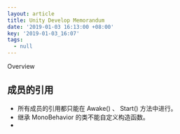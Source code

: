 ```yaml
---
layout: article
title: Unity Develop Memorandum
date: '2019-01-03 16:13:00 +08:00'
key: '2019-01-03_16:07'
tags:
  - null
---
```


Overview

<!--more-->

## 成员的引用

- 所有成员的引用都只能在 Awake() 、 Start() 方法中进行。
- 继承 MonoBehavior 的类不能自定义构造函数。
- 
